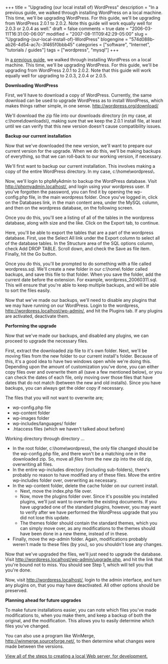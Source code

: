 +++
title = "Upgrading (our local install of) WordPress"
description = "In a previous guide, we walked through installing WordPress on a local machine. This time, we'll be upgrading WordPress. For this guide, we'll be upgrading from WordPress 2.0.1 to 2.0.2.  Note this guide will work equally well for 2.0.3 or 2.0.4 as well."
draft = false
comments = true
date = "2006-03-11T16:31:00-06:00"
modified = "2007-08-11T09:42:29-05:00"
slug = "Upgrading-(our-local-install-of)-WordPress"
blogengine = "574d088b-ab26-4d54-ac7c-3f465f0bbb45"
categories = ["software", "Internet", "tutorials / guides"]
tags = ["wordpress", "mysql"]
+++

<p>
In <a href="http://strivinglife.net/wordpress/2006/02/28/59/setting-up-wordpress-on-a-local-web-server/">a previous guide</a>, we walked through installing WordPress on a local machine. This time, we&#39;ll be upgrading WordPress. For this guide, we&#39;ll be upgrading from WordPress 2.0.1 to 2.0.2.  Note that this guide will work equally well for upgrading to 2.0.3, 2.0.4 or 2.0.5.
</p>
<!--more--><!--adsense-->
<p>
<strong>Downloading WordPress</strong>
</p>
<p>
First, we&#39;ll have to download a copy of WordPress. Currently, the same download can be used to upgrade WordPress as to install WordPress, which makes things rather simple, in one sense. <a href="http://wordpress.org/download/">http://wordpress.org/download/</a>
</p>
<p>
We&#39;ll download the zip file into our downloads directory (in my case, at c:\home\downloads\), making sure that we keep the 2.0.1 install file, at least until we can verify that this new version doesn&#39;t cause compatibility issues.
</p>
<p>
<strong>Backup our current installation</strong>
</p>
<p>
Now that we&#39;ve downloaded the new version, we&#39;ll want to prepare our current version for the upgrade. When we do this, we&#39;ll be making backups of everything, so that we can roll-back to our working version, if necessary.
</p>
<p>
We&#39;ll first want to backup our current installation. This involves making a copy of the entire WordPress directory. In my case, c:\home\wordpress\. 
</p>
<p>
Now, we&#39;ll login to phpMyAdmin to backup the WordPress database. Visit <a href="http://phpmyadmin.localhost/">http://phpmyadmin.localhost/</a>, and login using your wordpress user. If you&#39;ve forgotten the password, you can find it by opening the wp-config.php file, in the main wordpress folder. Once you&#39;ve logged in, click on the Databases link, in the main content area, under the MySQL column, and then on the wordpress database, on the following screen.
</p>
<p>
Once you do this, you&#39;ll see a listing of all of the tables in the wordpress database, along with size and the like. Click on the Export tab, to continue.
</p>
<p>
Here, you&#39;ll be able to export the tables that are a part of the wordpress database. First, use the Select All link under the Export column to select all of the database tables. In the Structure area of the SQL options column, check Add DROP TABLE. Scroll down, and check the Save as file item. Finally, hit the Go button.
</p>
<p>
Once you do this, you&#39;ll be prompted to do something with a file called wordpress.sql. We&#39;ll create a new folder in our c:\home\ folder called backups, and save this file to that folder. When you save the folder, add the current date before the extension. For example, wordpress_20060311.sql. This will ensure that you&#39;re able to keep multiple backups, and will be able to sort the files easily.
</p>
<p>
Now that we&#39;ve made our backups, we&#39;ll need to disable any plugins that we may have running on our WordPress. Login to the wordpress, <a href="http://wordpress.localhost/wp-admin/">http://wordpress.localhost/wp-admin/</a>, and hit the Plugins tab. If any plugins are activated, deactivate them.
</p>
<p>
<strong>Performing the upgrade</strong>
</p>
<p>
Now that we&#39;ve made our backups, and disabled any plugins, we can proceed to upgrade the necessary files.
</p>
<p>
First, extract the downloaded zip file to it&#39;s own folder. Next, we&#39;ll be moving files from the new folder to our current install&#39;s folder. Because of this, it&#39;s a good idea to have two windows open while we&#39;re doing this. Depending upon the amount of customization you&#39;ve done, you can either copy files over and overwrite them all (save a few mentioned below), or you can check the dates of each file, only moving over those files that have dates that do not match (between the new and old installs). Since you have backups, you can always get the older copy if necessary.
</p>
<p>
The files that you will not want to overwrite are;
</p>
<ul>
	<li>wp-config.php file
	</li>
	<li>wp-content folder
	</li>
	<li>wp-images folder
	</li>
	<li>wp-includes/languages/ folder
	</li>
	<li>.htaccess files (which we haven&#39;t talked about before)
	</li>
</ul>
<p>
Working directory through directory ...
</p>
<ul>
	<li>In the root folder, c:\home\wordpress\, the only file changed should be the wp-config.php file, and there won&#39;t be a matching one in the downloaded zip. So, move all <em>files</em> from the new zip into the old zip, overwriting all files.
	</li>
	<li>In the entire wp-includes directory (including sub-folders), there&#39;s probably no reason to have modified any of these files. Move the entire wp-includes folder over, overwriting as necessary.
	</li>
	<li>In the wp-content folder, delete the cache folder on our current install.
	<ul>
		<li>Next, move the index.php file over.</li>
		<li>Now, move the plugins folder over. Since it&#39;s possible you installed plugins, we&#39;ll just want to overwrite the existing documents. If you have upgraded one of the standard plugins, however, you may want to verify after we have performed the WordPress upgrade that you did not lose this update.</li>
		<li>The themes folder should contain the standard themes, which you can simply move over, as any modifications to the themes should have been done in a new theme, instead of in these.</li>
	</ul>
	</li>
	<li>Finally, move the wp-admin folder. Again, modifications probably weren&#39;t made to these files (by you), so you shouldn&#39;t lose any changes. </li>
</ul>
<p>
Now that we&#39;ve upgraded the files, we&#39;ll just need to upgrade the database. Visit <a href="http://wordpress.localhost/wp-admin/upgrade.php">http://wordpress.localhost/wp-admin/upgrade.php</a>, and hit the link that you&#39;re bound not to miss. You should see Step 1, which will tell you that you&#39;re done.
</p>
<p>
Now, visit <a href="http://wordpress.localhost/">http://wordpress.localhost/</a>, login to the admin interface, and turn any plugins on, that you may have deactivated. All other options should be preserved.
</p>
<p>
<strong>Planning ahead for future upgrades</strong>
</p>
<p>
To make future installations easier, you can note which files you&#39;ve made modifications to, when you make them, and keep a backup of both the original, and the modification. This allows you to easily determine which files you&#39;ve changed.
</p>
<p>
You can also use a program like WinMerge, <a href="http://winmerge.sourceforge.net/">http://winmerge.sourceforge.net/</a>, to then determine what changes were made between the versions.
</p>
<p>
<a href="http://strivinglife.net/wordpress/a-local-apache-web-server-on-a-windows-xp-computer/">View all of the steps to creating a local Web server, for development.</a>
</p>


